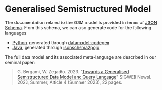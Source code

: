 # Generalised Semistructured Model

The documentation related to the GSM model is provided in terms of [JSON Schema](json_schema/GSM.schema.json). From this schema, we can also generate code for the following languages:
 * [Python](json_schema/gsm_python.py), generated through [datamodel-codegen](https://github.com/koxudaxi/datamodel-code-generator)
 * [Java](json_schema/GSMSchema.java), generated through [jsonschema2pojo](https://github.com/joelittlejohn/jsonschema2pojo)

The full data model and its associated meta-language are described in our seminal paper:

> G. Bergami, W. Zegadło. 2023. "[Towards a Generalised Semistructured Data Model and Query Language](https://dl.acm.org/doi/10.1145/3609429.3609433)" SIGWEB Newsl. 2023, Summer, Article 4 (Summer 2023), 22 pages.
